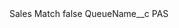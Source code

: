 <?xml version="1.0" encoding="UTF-8"?>
<CustomMetadata xmlns="http://soap.sforce.com/2006/04/metadata" xmlns:xsi="http://www.w3.org/2001/XMLSchema-instance" xmlns:xsd="http://www.w3.org/2001/XMLSchema">
    <label>Sales Match</label>
    <protected>false</protected>
    <values>
        <field>QueueName__c</field>
        <value xsi:type="xsd:string">PAS</value>
    </values>
</CustomMetadata>
